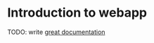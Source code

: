 # Introduction to webapp

TODO: write [great documentation](http://jacobian.org/writing/great-documentation/what-to-write/)
